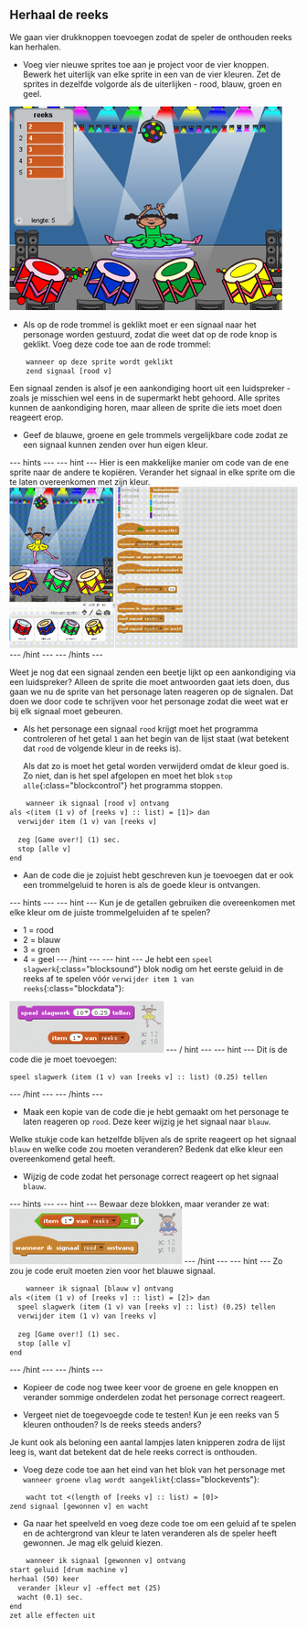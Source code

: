 ## Herhaal de reeks

We gaan vier drukknoppen toevoegen zodat de speler de onthouden reeks kan herhalen.

+ Voeg vier nieuwe sprites toe aan je project voor de vier knoppen. Bewerk het uiterlijk van elke sprite in een van de vier kleuren. Zet de sprites in dezelfde volgorde als de uiterlijken - rood, blauw, groen en geel.

![screenshot](images/colour-drums.png)

+ Als op de rode trommel is geklikt moet er een signaal naar het personage worden gestuurd, zodat die weet dat op de rode knop is geklikt. Voeg deze code toe aan de rode trommel:

```blocks
    wanneer op deze sprite wordt geklikt
    zend signaal [rood v]
```

Een signaal zenden is alsof je een aankondiging hoort uit een luidspreker - zoals je misschien wel eens in de supermarkt hebt gehoord. Alle sprites kunnen de aankondiging horen, maar alleen de sprite die iets moet doen reageert erop.

+ Geef de blauwe, groene en gele trommels vergelijkbare code zodat ze een signaal kunnen zenden over hun eigen kleur.

--- hints --- --- hint --- Hier is een makkelijke manier om code van de ene sprite naar de andere te kopiëren. Verander het signaal in elke sprite om die te laten overeenkomen met zijn kleur. ![Duplicate the code](images/broadcast-duplicate.gif) --- /hint --- --- /hints ---

Weet je nog dat een signaal zenden een beetje lijkt op een aankondiging via een luidspreker? Alleen de sprite die moet antwoorden gaat iets doen, dus gaan we nu de sprite van het personage laten reageren op de signalen. Dat doen we door code te schrijven voor het personage zodat die weet wat er bij elk signaal moet gebeuren.

+ Als het personage een signaal `rood` krijgt moet het programma controleren of het getal `1` aan het begin van de lijst staat (wat betekent dat `rood` de volgende kleur in de reeks is).
    
    Als dat zo is moet het getal worden verwijderd omdat de kleur goed is. Zo niet, dan is het spel afgelopen en moet het blok `stop alle`{:class="blockcontrol"} het programma stoppen.

```blocks
    wanneer ik signaal [rood v] ontvang
als <(item (1 v) of [reeks v] :: list) = [1]> dan 
  verwijder item (1 v) van [reeks v]

  zeg [Game over!] (1) sec.
  stop [alle v]
end
```

+ Aan de code die je zojuist hebt geschreven kun je toevoegen dat er ook een trommelgeluid te horen is als de goede kleur is ontvangen.

--- hints --- --- hint --- Kun je de getallen gebruiken die overeenkomen met elke kleur om de juiste trommelgeluiden af te spelen?

+ 1 = rood
+ 2 = blauw
+ 3 = groen
+ 4 = geel --- /hint --- --- hint --- Je hebt een `speel slagwerk`{:class="blocksound"} blok nodig om het eerste geluid in de reeks af te spelen vóór `verwijder item 1 van reeks`{:class="blockdata"}:

![Play drum](images/hint-play-drum.png) --- / hint --- --- hint --- Dit is de code die je moet toevoegen:

```blocks
speel slagwerk (item (1 v) van [reeks v] :: list) (0.25) tellen
```

--- /hint --- --- /hints ---

+ Maak een kopie van de code die je hebt gemaakt om het personage te laten reageren op `rood`. Deze keer wijzig je het signaal naar `blauw`.

Welke stukje code kan hetzelfde blijven als de sprite reageert op het signaal `blauw` en welke code zou moeten veranderen? Bedenk dat elke kleur een overeenkomend getal heeft.

+ Wijzig de code zodat het personage correct reageert op het signaal `blauw`.

--- hints --- --- hint --- Bewaar deze blokken, maar verander ze wat: ![Change these blocks](images/hint-change-blocks.png) --- /hint --- --- hint --- Zo zou je code eruit moeten zien voor het blauwe signaal.

```blocks
    wanneer ik signaal [blauw v] ontvang
als <(item (1 v) of [reeks v] :: list) = [2]> dan 
  speel slagwerk (item (1 v) van [reeks v] :: list) (0.25) tellen
  verwijder item (1 v) van [reeks v]

  zeg [Game over!] (1) sec.
  stop [alle v]
end
```

--- /hint --- --- /hints ---

+ Kopieer de code nog twee keer voor de groene en gele knoppen en verander sommige onderdelen zodat het personage correct reageert.

+ Vergeet niet de toegevoegde code te testen! Kun je een reeks van 5 kleuren onthouden? Is de reeks steeds anders?

Je kunt ook als beloning een aantal lampjes laten knipperen zodra de lijst leeg is, want dat betekent dat de hele reeks correct is onthouden.

+ Voeg deze code toe aan het eind van het blok van het personage met ` wanneer groene vlag wordt aangeklikt`{:class="blockevents"}:

```blocks
    wacht tot <(length of [reeks v] :: list) = [0]>
zend signaal [gewonnen v] en wacht
```

+ Ga naar het speelveld en voeg deze code toe om een geluid af te spelen en de achtergrond van kleur te laten veranderen als de speler heeft gewonnen. Je mag elk geluid kiezen.

```blocks
    wanneer ik signaal [gewonnen v] ontvang
start geluid [drum machine v]
herhaal (50) keer 
  verander [kleur v] -effect met (25)
  wacht (0.1) sec.
end
zet alle effecten uit
```
